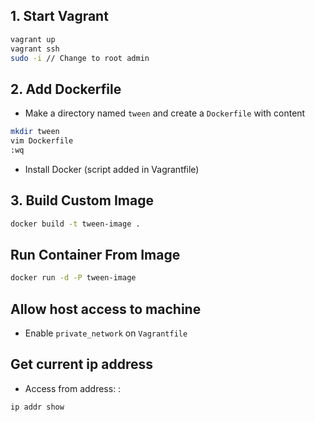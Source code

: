 ## 1. Start Vagrant

```bash
vagrant up
vagrant ssh
sudo -i // Change to root admin
```

## 2. Add Dockerfile

- Make a directory named `tween` and create a `Dockerfile` with content

```bash
mkdir tween
vim Dockerfile
:wq
```

- Install Docker (script added in Vagrantfile)

## 3. Build Custom Image

```bash
docker build -t tween-image .
```

## Run Container From Image

```bash
docker run -d -P tween-image
```

## Allow host access to machine

- Enable `private_network` on `Vagrantfile`

## Get current ip address

- Access from address: <ip-address>:<docker-port>

```bash
ip addr show
```

